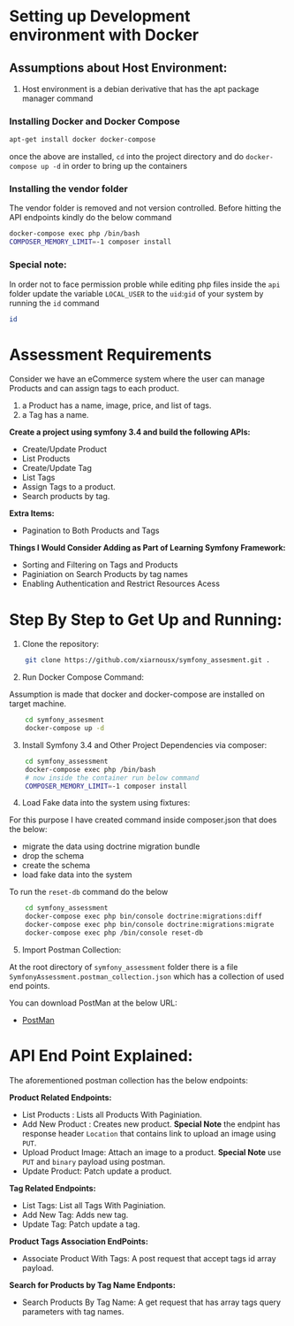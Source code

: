 # Setting up Development environment with Docker

## Assumptions about Host Environment:

1. Host environment is a debian derivative that has the apt package manager command

### Installing Docker and Docker Compose

```bash
apt-get install docker docker-compose
```

once the above are installed, `cd` into the project directory and do `docker-compose up -d` in order to bring up the containers

### Installing the vendor folder

The vendor folder is removed and not version controlled. Before hitting the API endpoints kindly do the below command

```bash
docker-compose exec php /bin/bash
COMPOSER_MEMORY_LIMIT=-1 composer install
```

### Special note:

In order not to face permission proble while editing php files inside the `api` folder update the variable `LOCAL_USER` to the `uid`:`gid` of your system by running the `id` command

```bash
id
```

# Assessment Requirements

Consider we have an eCommerce system where the user can manage Products and can assign tags to each product.

1. a Product has a name, image, price, and list of tags.
2. a Tag has a name.

**Create a project using symfony 3.4 and build the following APIs:**

- Create/Update Product
- List Products
- Create/Update Tag
- List Tags
- Assign Tags to a product.
- Search products by tag.

**Extra Items:**

- Pagination to Both Products and Tags

**Things I Would Consider Adding as Part of Learning Symfony Framework:**

- Sorting and Filtering on Tags and Products
- Paginiation on Search Products by tag names
- Enabling Authentication and Restrict Resources Acess

# Step By Step to Get Up and Running:

1. Clone the repository:

```bash
    git clone https://github.com/xiarnousx/symfony_assesment.git .
```

2. Run Docker Compose Command:

Assumption is made that docker and docker-compose are installed on target machine.

```bash
    cd symfony_assesment
    docker-compose up -d
```

3. Install Symfony 3.4 and Other Project Dependencies via composer:

```bash
    cd symfony_assessment
    docker-compose exec php /bin/bash
    # now inside the container run below command
    COMPOSER_MEMORY_LIMIT=-1 composer install
```

4. Load Fake data into the system using fixtures:

For this purpose I have created command inside composer.json that does the below:

- migrate the data using doctrine migration bundle
- drop the schema
- create the schema
- load fake data into the system

To run the `reset-db` command do the below

```bash
    cd symfony_assessment
    docker-compose exec php bin/console doctrine:migrations:diff
    docker-compose exec php bin/console doctrine:migrations:migrate
    docker-compose exec php /bin/console reset-db
```

5. Import Postman Collection:

At the root directory of `symfony_assessment` folder there is a file `SymfonyAssessment.postman_collection.json` which has a collection of used end points.

You can download PostMan at the below URL:

- [PostMan](https://www.postman.com/)

# API End Point Explained:

The aforementioned postman collection has the below endpoints:

**Product Related Endpoints:**

- List Products : Lists all Products With Paginiation.
- Add New Product : Creates new product. **Special Note** the endpint has response header `Location` that contains link to upload an image using `PUT`.
- Upload Product Image: Attach an image to a product. **Special Note** use `PUT` and `binary` payload using postman.
- Update Product: Patch update a product.

**Tag Related Endpoints:**

- List Tags: List all Tags With Paginiation.
- Add New Tag: Adds new tag.
- Update Tag: Patch update a tag.

**Product Tags Association EndPoints:**

- Associate Product With Tags: A post request that accept tags id array payload.

**Search for Products by Tag Name Endponts:**

- Search Products By Tag Name: A get request that has array tags query parameters with tag names.
